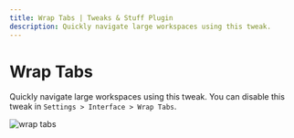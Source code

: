 ```yaml
---
title: Wrap Tabs | Tweaks & Stuff Plugin
description: Quickly navigate large workspaces using this tweak.
---
```


# Wrap Tabs

Quickly navigate large workspaces using this tweak. You can disable this tweak in `Settings > Interface > Wrap Tabs`.

![wrap tabs](/images/tweaks_n_stuff/wrap_tabs_on.webp)
